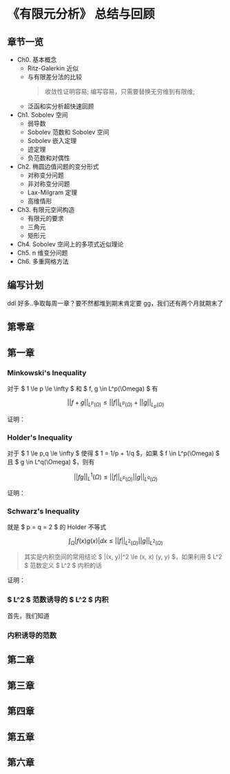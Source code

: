 # 《有限元分析》 总结与回顾

## 章节一览

- Ch0. 基本概念
  - Ritz-Galerkin 近似
  - 与有限差分法的比较
    > 收敛性证明容易; 编写容易，只需要替换无穷维到有限维;
  - 泛函和实分析超快速回顾 
- Ch1. Sobolev 空间
  - 弱导数
  - Sobolev 范数和 Sobolev 空间
  - Sobolev 嵌入定理
  - 迹定理
  - 负范数和对偶性
- Ch2. 椭圆边值问题的变分形式
  - 对称变分问题
  - 非对称变分问题
  - Lax-Milgram 定理
  - 高维情形
- Ch3. 有限元空间构造
  - 有限元的要求
  - 三角元
  - 矩形元
- Ch4. Sobolev 空间上的多项式近似理论
- Ch5. n 维变分问题
- Ch6. 多重网格方法

## 编写计划

ddl 好多..争取每周一章？要不然都堆到期末肯定要 gg，我们还有两个月就期末了

## 第零章

## 第一章


### Minkowski's Inequality
对于 $ 1 \le p \le \infty $ 和 $ f, g \in L^p(\Omega) $ 有  

$$
|| f+g || _{L^p(\Omega)} \le || f || _{L^p(\Omega)} + || g || _{L_p(\Omega)}
$$

证明：

### Holder's Inequality
对于 $ 1 \le p,q \le \infty $ 使得 $ 1 = 1/p + 1/q $，如果 $ f \in L^p(\Omega) $ 且 $ g \in L^q(\Omega) $，则有

$$
|| fg || _L^1(\Omega) \le || f || _{L^p(\Omega)} || g || _{L^q(\Omega)}
$$

证明：

### Schwarz's Inequality

就是 $ p = q = 2 $ 的 Holder 不等式

$$
\int_{\Omega} | f(x) g(x) | dx \le || f || _{L^2(\Omega)} || g || _{L^2(\Omega)}
$$

> 其实是内积空间的常用结论 $ |(x, y)|^2 \le (x, x) (y, y) $，如果利用 $ L^2 $ 范数定义 $ L^2 $ 内积的话

证明：

### $ L^2 $ 范数诱导的 $ L^2 $ 内积

首先，我们知道

### 内积诱导的范数

## 第二章



## 第三章

## 第四章

## 第五章

## 第六章